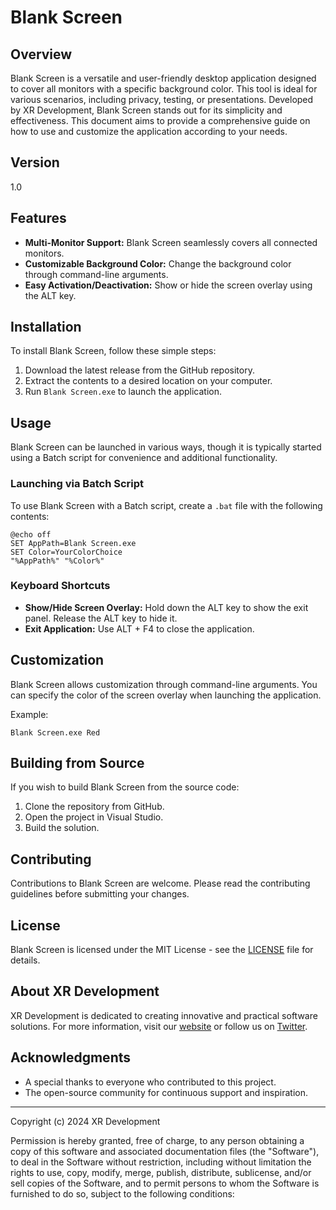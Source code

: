 # Blank Screen

## Overview
Blank Screen is a versatile and user-friendly desktop application designed to cover all monitors with a specific background color. This tool is ideal for various scenarios, including privacy, testing, or presentations. Developed by XR Development, Blank Screen stands out for its simplicity and effectiveness. This document aims to provide a comprehensive guide on how to use and customize the application according to your needs.

## Version
1.0

## Features
- **Multi-Monitor Support:** Blank Screen seamlessly covers all connected monitors.
- **Customizable Background Color:** Change the background color through command-line arguments.
- **Easy Activation/Deactivation:** Show or hide the screen overlay using the ALT key.

## Installation
To install Blank Screen, follow these simple steps:
1. Download the latest release from the GitHub repository.
2. Extract the contents to a desired location on your computer.
3. Run `Blank Screen.exe` to launch the application.

## Usage
Blank Screen can be launched in various ways, though it is typically started using a Batch script for convenience and additional functionality.

### Launching via Batch Script
To use Blank Screen with a Batch script, create a `.bat` file with the following contents:
```batch
@echo off
SET AppPath=Blank Screen.exe
SET Color=YourColorChoice
"%AppPath%" "%Color%"
```

### Keyboard Shortcuts
- **Show/Hide Screen Overlay:** Hold down the ALT key to show the exit panel. Release the ALT key to hide it.
- **Exit Application:** Use ALT + F4 to close the application.

## Customization
Blank Screen allows customization through command-line arguments. You can specify the color of the screen overlay when launching the application.

Example:
``` batch
Blank Screen.exe Red
```
## Building from Source
If you wish to build Blank Screen from the source code:
1. Clone the repository from GitHub.
2. Open the project in Visual Studio.
3. Build the solution.

## Contributing
Contributions to Blank Screen are welcome. Please read the contributing guidelines before submitting your changes.

## License
Blank Screen is licensed under the MIT License - see the [LICENSE](LICENSE) file for details.

## About XR Development
XR Development is dedicated to creating innovative and practical software solutions. For more information, visit our [website](#) or follow us on [Twitter](#).

## Acknowledgments
- A special thanks to everyone who contributed to this project.
- The open-source community for continuous support and inspiration.

---

Copyright (c) 2024 XR Development

Permission is hereby granted, free of charge, to any person obtaining a copy of this software and associated documentation files (the "Software"), to deal in the Software without restriction, including without limitation the rights to use, copy, modify, merge, publish, distribute, sublicense, and/or sell copies of the Software, and to permit persons to whom the Software is furnished to do so, subject to the following conditions:
